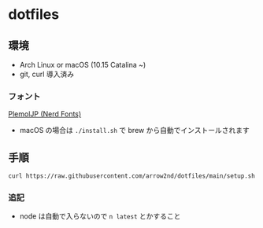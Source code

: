 # dotfiles

## 環境

- Arch Linux or macOS (10.15 Catalina ~)
- git, curl 導入済み

### フォント

[PlemolJP (Nerd Fonts)](https://github.com/yuru7/PlemolJP)

- macOS の場合は `./install.sh` で brew から自動でインストールされます

## 手順

```sh
curl https://raw.githubusercontent.com/arrow2nd/dotfiles/main/setup.sh | bash
```

### 追記

- node は自動で入らないので `n latest` とかすること
